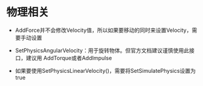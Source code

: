 # 物理相关
- AddForce并不会修改Velocity值，所以如果要移动的同时来设置Velocity，需要手动设置
- SetPhysicsAngularVelocity：用于旋转物体。但官方文档建议谨慎使用此接口，建议用 AddTorque或者AddImpulse

- 如果要使用SetPhysicsLinearVelocity()，需要将SetSimulatePhysics设置为true
